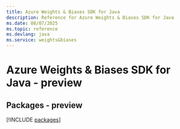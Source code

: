 ```yaml
---
title: Azure Weights & Biases SDK for Java
description: Reference for Azure Weights & Biases SDK for Java
ms.date: 08/07/2025
ms.topic: reference
ms.devlang: java
ms.service: weights&biases
---
```

# Azure Weights & Biases SDK for Java - preview
## Packages - preview
[!INCLUDE [packages](weights-&-biases-index.md)]